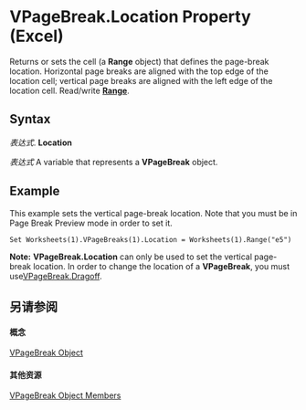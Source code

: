 
# VPageBreak.Location Property (Excel)

Returns or sets the cell (a  **Range** object) that defines the page-break location. Horizontal page breaks are aligned with the top edge of the location cell; vertical page breaks are aligned with the left edge of the location cell. Read/write **[Range](b8207778-0dcc-4570-1234-f130532cc8cd.md)**.


## Syntax

 _表达式_. **Location**

 _表达式_ A variable that represents a **VPageBreak** object.


## Example

 This example sets the vertical page-break location. Note that you must be in Page Break Preview mode in order to set it.


```
Set Worksheets(1).VPageBreaks(1).Location = Worksheets(1).Range("e5")
```

 **Note:** **VPageBreak.Location** can only be used to set the vertical page-break location. In order to change the location of a **VPageBreak**, you must use[VPageBreak.Dragoff](93e169e8-e2d6-4cca-bd82-2d11fdc1ae4c.md).


## 另请参阅


#### 概念


[VPageBreak Object](0b37bdc0-b7e2-2b3f-ba6c-853cbbb67837.md)
#### 其他资源


[VPageBreak Object Members](http://msdn.microsoft.com/library/d6d29663-7922-a736-8964-730815c46e07%28Office.15%29.aspx)